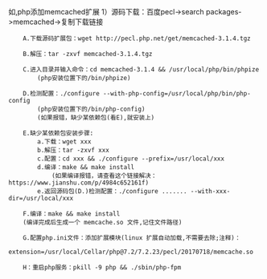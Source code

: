 如,php添加memcached扩展
	1）源码下载：百度pecl->search packages->memcached->复制下载链接

		A.下载源码扩展包：wget http://pecl.php.net/get/memcached-3.1.4.tgz

		B.解压：tar -zxvf memcached-3.1.4.tgz  

		C.进入目录并输入命令：cd memcached-3.1.4 && /usr/local/php/bin/phpize
			(php安装位置下的/bin/phpize)

		D.检测配置：./configure --with-php-config=/usr/local/php/bin/php-config
			(php安装位置下的/bin/php-config)
			(如果报错，缺少某依赖包(看E),就安装上)

		E.缺少某依赖包安装步骤:
			a.下载：wget xxx
			b.解压：tar -zxvf xxx
			c.配置：cd xxx && ./configure --prefix=/usr/local/xxx
			d.编译：make && make install
				(如果编译报错，请查看这个链接解决：https://www.jianshu.com/p/4984c652161f)
			e.返回源码包(D.)检测配置：./configure ....... --with-xxx-dir=/usr/local/xxx 

		F.编译：make && make install
		(编译完成后生成一个 memcache.so 文件,记住文件路径)

		G.配置php.ini文件：添加扩展模块(linux 扩展自动加载,不需要去除;注释)：
			extension=/usr/local/Cellar/php@7.2/7.2.23/pecl/20170718/memcache.so

		H：重启php服务：pkill -9 php && ./sbin/php-fpm
